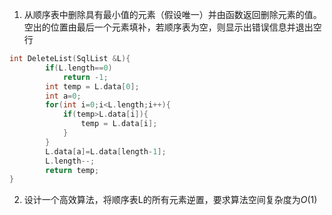 1. 从顺序表中删除具有最小值的元素（假设唯一）并由函数返回删除元素的值。空出的位置由最后一个元素填补，若顺序表为空，则显示出错误信息并退出空行
```C
int DeleteList(SqlList &L){
		if(L.length==0)
			return -1;
		int temp = L.data[0];
		int a=0;
		for(int i=0;i<L.length;i++){			
			if(temp>L.data[i]){
				temp = L.data[i];				
			}
		}
		L.data[a]=L.data[length-1];
		L.length--;
		return temp;
}
```
2. 设计一个高效算法，将顺序表L的所有元素逆置，要求算法空间复杂度为$O(1)$ 
```C

```